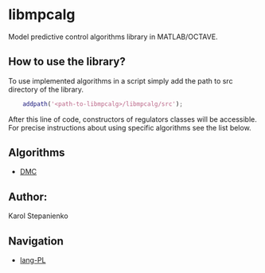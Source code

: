 # libmpcalg
Model predictive control algorithms library in MATLAB/OCTAVE.

## How to use the library?
To use implemented algorithms in a script simply add the path to src directory
of the library.
```MATLAB
    addpath('<path-to-libmpcalg>/libmpcalg/src');
```
After this line of code, constructors of regulators classes will be accessible.
For precise instructions about using specific algorithms see the list below.

## Algorithms
 - [DMC](./doc/EN/DMC.md)

## Author:
Karol Stepanienko

## Navigation
- [lang-PL](./doc/README-PL.md)
